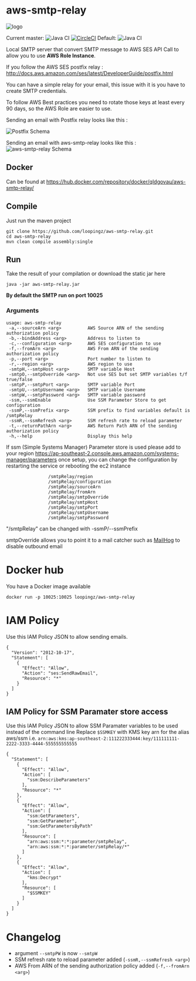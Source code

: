 # aws-smtp-relay

![logo](https://raw.githubusercontent.com/qld-gov-au/aws-smtp-relay/master/docs/aws-smtp-relay-logo.png)

Current master: ![Java CI](https://github.com/qld-gov-au/aws-smtp-relay/workflows/Java%20CI/badge.svg?branch=master) [![CircleCI](https://circleci.com/gh/qld-gov-au/aws-smtp-relay.svg?style=svg)](https://circleci.com/gh/qld-gov-au/aws-smtp-relay)
Default: ![Java CI](https://github.com/qld-gov-au/aws-smtp-relay/workflows/Java%20CI/badge.svg)

Local SMTP server that convert SMTP message to AWS SES API Call to allow you to use **AWS Role Instance**.

If you follow the AWS SES postfix relay : http://docs.aws.amazon.com/ses/latest/DeveloperGuide/postfix.html

You can have a simple relay for your email, this issue with it is you have to create SMTP credentials.

To follow AWS Best practices you need to rotate those keys at least every 90 days, so the AWS Role are easier to use.

Sending an email with Postfix relay looks like this :

![Postfix Schema](https://raw.githubusercontent.com/loopingz/aws-smtp-relay/master/docs/postfix.png)

Sending an email with aws-smtp-relay looks like this :
![aws-smtp-relay Schema](https://raw.githubusercontent.com/loopingz/aws-smtp-relay/master/docs/aws-smtp-relay.png)

## Docker
Can be found at https://hub.docker.com/repository/docker/qldgovau/aws-smtp-relay/

## Compile

Just run the maven project

```
git clone https://github.com/loopingz/aws-smtp-relay.git
cd aws-smtp-relay
mvn clean compile assembly:single
```

## Run

Take the result of your compilation or download the static jar here

```
java -jar aws-smtp-relay.jar
```

**By default the SMTP run on port 10025**

### Arguments

```
usage: aws-smtp-relay
 -a,--sourceArn <arg>          AWS Source ARN of the sending authorization policy
 -b,--bindAddress <arg>        Address to listen to
 -c,--configuration <arg>      AWS SES configuration to use
 -f,--fromArn <arg>            AWS From ARN of the sending authorization policy
 -p,--port <arg>               Port number to listen to
 -r,--region <arg>             AWS region to use
 -smtpH,--smtpHost <arg>       SMTP variable Host
 -smtpO,--smtpOverride <arg>   Not use SES but set SMTP variables t/f true/false
 -smtpP,--smtpPort <arg>       SMTP variable Port
 -smtpU,--smtpUsername <arg>   SMTP variable Username
 -smtpW,--smtpPassword <arg>   SMTP variable password
 -ssm,--ssmEnable              Use SSM Parameter Store to get configuration
 -ssmP,--ssmPrefix <arg>       SSM prefix to find variables default is /smtpRelay
 -ssmR,--ssmRefresh <arg>      SSM refresh rate to reload parameter
 -t,--returnPathArn <arg>      AWS Return Path ARN of the sending authorization policy
 -h,--help                     Display this help
```

If ssm (Simple Systems Manager) Parameter store is used please add to your region
https://ap-southeast-2.console.aws.amazon.com/systems-manager/parameters
once setup, you can change the configuration by restarting the service or rebooting the ec2 instance

```
                /smtpRelay/region 
                /smtpRelay/configuration 
                /smtpRelay/sourceArn 
                /smtpRelay/fromArn
                /smtpRelay/smtpOverride
                /smtpRelay/smtpHost
                /smtpRelay/smtpPort
                /smtpRelay/smtpUsername
                /smtpRelay/smtpPassword
```

"/smtpRelay" can be changed with -ssmP/--ssmPrefix

smtpOverride allows you to point it to a mail catcher such as [MailHog](https://github.com/mailhog/MailHog/) to disable outbound email

# Docker hub

You have a Docker image available

```
docker run -p 10025:10025 loopingz/aws-smtp-relay
```

# IAM Policy

Use this IAM Policy JSON to allow sending emails.

```
{
  "Version": "2012-10-17",
  "Statement": [
    {
      "Effect": "Allow",
      "Action": "ses:SendRawEmail",
      "Resource": "*"
    }
  ]
}
```

## IAM Policy for SSM Paramater store access

Use this IAM Policy JSON to allow SSM Paramater variables to be used instead of the command line
Replace ```$SSMKEY``` with KMS key arn for the alias aws/ssm i.e. ```arn:aws:kms:ap-southeast-2:111222333444:key/111111111-2222-3333-4444-555555555555```

```
{
  "Statement": [
    {
      "Effect": "Allow",
      "Action": [
        "ssm:DescribeParameters"
      ],
      "Resource": "*"
    },
    {
      "Effect": "Allow",
      "Action": [
        "ssm:GetParameters",
        "ssm:GetParameter",
        "ssm:GetParametersByPath"
      ],
      "Resource": [
        "arn:aws:ssm:*:*:parameter/smtpRelay",
        "arn:aws:ssm:*:*:parameter/smtpRelay/*"
      ]
    },
    {
      "Effect": "Allow",
      "Action": [
        "kms:Decrypt"
      ],
      "Resource": [
        "$SSMKEY"
      ]
    }
  ]
}
```

# Changelog

* argument `````--smtpPW````` is now ```--smtpW```
* SSM refresh rate to reload parameter added (```-ssmR,--ssmRefresh <arg>```)
* AWS From ARN of the sending authorization policy added (```-f,--fromArn <arg>```)
